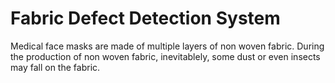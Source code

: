 # Fabric Defect Detection System
Medical face masks are made of multiple layers of non woven fabric. During the production of non woven fabric, inevitablely, some dust or even insects may fall on the fabric.   
